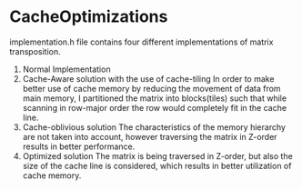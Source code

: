 # CacheOptimizations

implementation.h file contains four different implementations of matrix transposition. 

  1. Normal Implementation
  2. Cache-Aware solution with the use of cache-tiling
     In order to make better use of cache memory by reducing the movement of data from main memory, I partitioned the matrix into blocks(tiles) such that while scanning in row-major order the row would completely fit in the cache line.
  3. Cache-oblivious solution
     The characteristics of the memory hierarchy are not taken into account, however traversing the matrix in Z-order results in better performance. 
  4. Optimized solution
     The matrix is being traversed in Z-order, but also the size of the cache line is considered, which results in better utilization of cache memory.

